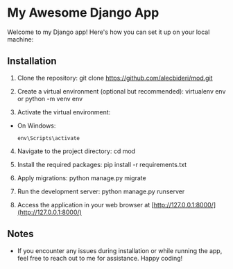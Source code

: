 # My Awesome Django App

Welcome to my Django app! Here's how you can set it up on your local machine:

## Installation

1. Clone the repository:
git clone https://github.com/alecbideri/mod.git

2. Create a virtual environment (optional but recommended):
virtualenv env
or
python -m venv env


3. Activate the virtual environment:
- On Windows:
  ```
  env\Scripts\activate
  ```

4. Navigate to the project directory:
cd mod

5. Install the required packages:
pip install -r requirements.txt

6. Apply migrations:
python manage.py migrate

7. Run the development server:
python manage.py runserver

8. Access the application in your web browser at [http://127.0.0.1:8000/](http://127.0.0.1:8000/)

## Notes

- If you encounter any issues during installation or while running the app, feel free to reach out to me for assistance.
Happy coding!
